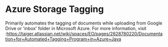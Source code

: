 # Azure Storage Tagging

Primarily automates the tagging of documents while uploading from Google Drive or 'inbox' folder in Microsoft Azure.
For more information, visit :https://taiger.atlassian.net/wiki/spaces/EO/pages/2628780220/Documentation+for+Automated+Tagging+Program+in+Azure+Java
